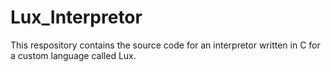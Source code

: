 # Lux_Interpretor
This respository contains the source code for an interpretor written in C for a custom language called Lux. 
